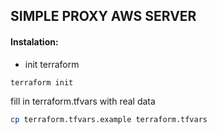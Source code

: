 ## SIMPLE PROXY AWS SERVER

#### Instalation:
- init terraform
```bash
terraform init
```

fill in terraform.tfvars with real data
```bash
cp terraform.tfvars.example terraform.tfvars
```

